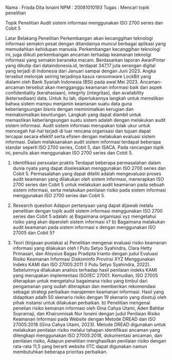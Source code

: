 Nama	: Frisda Dita Isnaini
NPM	: 20081010193
Tugas	: Mencari topik penelitian

Topik Penelitian
Audit sistem informasi menggunakan ISO 2700 series dan Cobit 5

Latar Belakang Penelitian
Perkembangan akan kecanggihan teknologi informasi semakin pesat dengan ditandainya muncul berbagai aplikasi yang memudahkan kehidupan manusia. Perkembangan kecanggihan teknologi ini, juga diikuti perkembangan ancaman terhadap keamanan teknolgi informasi yang semakin beraneka macam. Berdasarkan laporan AwanPintar yang dikutip dari dataindonesia.id, terdapat 347,17 juta serangan digital yang terjadi di Indonesia dari Januari sampai dengan Juni 2023. Angka tersebut melonjak seiring terjadinya kasus ransomware LockBit yang dialami oleh Bank Syariah Indonesia (BSI) pada awal Mei 2023. Ancaman-ancaman tersebut akan mengganggu keamanan informasi baik dari aspek confidentiality (kerahasiaan), integrity (integritas), dan availability (ketersediaan) data. Untuk itu lah, diperlukannya langkah untuk memstikan bahwa sistem mampu menjamin keamanan suatu data guna keberlangsungan bisnis dengan meminimalkan kerugian dan memaksimalkan keuntungan. Langkah yang dapat diambil untuk memastikan keberlangsungan suatu sistem adalah dengan melakukan audit sistem informasi.
Audit sistem informasi merupakan tolak ukur untuk mencegah hal-hal terjadi di luar rencana organisasi dan tujuan dapat tercapai secara efektif serta efisien dengan melakukan evaluasi sistem informasi. Dalam melaksanakan audit sistem informasi terdapat beberapa standar seperti ISO 2700 series, Cobit 5, dan ISACA. Pada rancangan topik ini, penulis akan menggunakan ISO 2700 series dan Cobit 5.

1.	Identifikasi persoalan praktis
Terdapat beberapa permasalahan dalam dunia nyata yang dapat diselesaikan menggunakan ISO 2700 series dan Cobit 5. Permasalahan yang dapat diteliti adalah mengevaluasi proses audit keamanan yang dilakukan oleh sistem informasi, menerapkan ISO 2700 series dan Cobit 5 untuk melakukan audit keamanan pada sebuah sistem informasi, serta melakukan penilaian risiko pada sistem informasi menggunakan ISO 2700 series dan Cobit 5.

2.	Research question
Adapun pertanyaan yang dapat dijawab melalu penelitian dengan topik audit sistem informasi menggunakan ISO 2700 series dan Cobit 5 adalah:
a)	Bagaimana organisasi xyz mengetahui risiko yang akan diperoleh sistem informasi x?
b)	Bagaimana melakukan audit keamanan pada sistem informasi x dengan menggunakan ISO 27005 dan Cobit 5?

3.	Teori (tinjauan pustaka)
a)  Penelitian mengenai evaluasi risiko keamanan informasi yang dilakukan oleh I Putu Setyo Syahindra, Clara Hetty Primasari, dan Aloysius Bagas Pradipta Irianto dengan     judul Evaluasi Risiko Keamanan Informasi Diskominfo Provinsi XYZ Menggunakan Indeks KAMI dan ISO 27005:2011 (I Putu Setyo Syahindra, 2022). Sebelumnya dilakukan analisis terhadap hasil penilaian indeks KAMI yang merupakan implementasi ISO/IEC 27001. Kemudian, ISO 27005 diterapkan untuk mengetahui bagaimana risiko yang timbul dari pengamanan yang sudah diterapkan dan memberikan rekomendasi sebagai strategi perbaikan manajemen keamanan informasi. Hasil yang didaptkan adalh 50 skenario risiko dengan 19 skenario yang disetuji oleh pihak instansi untuk dilakukan perbaikan.
b)  Penelitian mengenai penelian risiko kemanan informasi oleh Gina Cahya Utami, Aden Bahtiar Supramaji, dan Khairunnisak Nur Isnaini dengan judul Penilaian Risiko Keamanan Informasi pada Website dengan Metode DREAD dan ISO 27005:2018 (Gina Cahya Utami, 2023). Metode DREAD digunakan untuk melakukan penilaian risiko melalui tahapan identifikasi ancaman yang dilengkapi menggunakan ISO 27005:2018, dokumentasi ancaman, dan penilaian risiko, Adapun penelitian menghasilkan penilaian risiko dengan rata-rata 11,5 yang berarti website IITC dapat digunakan namun membutuhkan beberapa prioritas perbaikan. 
